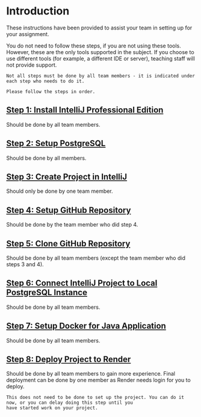 # Introduction

These instructions have been provided to assist your team in setting up for your assignment.

You do not need to follow these steps, if you are not using these tools. However, these are the only tools 
supported in the subject. If you choose to use different tools (for example, a different IDE or server), teaching 
staff will not provide support.

```{note}
Not all steps must be done by all team members - it is indicated under each step who needs to do it.
```

```{attention}
Please follow the steps in order.
```

## [Step 1: Install IntelliJ Professional Edition](1_intellij_install.md)
Should be done by all team members.

## [Step 2: Setup PostgreSQL](3_postgresql_setup.md)
Should be done by all members.

## [Step 3: Create Project in IntelliJ](4_create_project.md)
Should only be done by one team member.

## [Step 4: Setup GitHub Repository](5_github_setup.md)
Should be done by the team member who did step 4.

## [Step 5: Clone GitHub Repository](6_github_clone.md)
Should be done by all team members (except the team member who did steps 3 and 4).

## [Step 6: Connect IntelliJ Project to Local PostgreSQL Instance](7_connect_intellij_postgresql.md)
Should be done by all team members.

## [Step 7: Setup Docker for Java Application](9_setup_docker.md)
Should be done by all team members.

## [Step 8: Deploy Project to Render](10_render_deploy.md)
Should be done by all team members to gain more experience. Final deployment can be done by one member as Render needs 
login for you to deploy.

```{tip}
This does not need to be done to set up the project. You can do it now, or you can delay doing this step until you 
have started work on your project.
```

